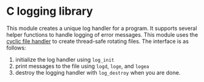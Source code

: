 C logging library
=================

This module creates a unique log handler for a program.  It supports several helper functions to handle logging of error messages.  This module uses the [cyclic file handler](https://github.com/cunha/cyc) to create thread-safe rotating files.  The interface is as follows:

1. initialize the log handler using ```log_init```
2. print messages to the file using ```logd```, ```loge```, and ```logea```
3. destroy the logging handler with ```log_destroy``` when you are done.
 
